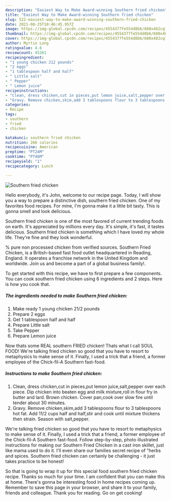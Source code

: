 ```yaml
---
description: "Easiest Way to Make Award-winning Southern fried chicken"
title: "Easiest Way to Make Award-winning Southern fried chicken"
slug: 522-easiest-way-to-make-award-winning-southern-fried-chicken
date: 2021-08-25T10:46:45.957Z
image: https://img-global.cpcdn.com/recipes/4554377fe554d8b6/680x482cq70/southern-fried-chicken-recipe-main-photo.jpg
thumbnail: https://img-global.cpcdn.com/recipes/4554377fe554d8b6/680x482cq70/southern-fried-chicken-recipe-main-photo.jpg
cover: https://img-global.cpcdn.com/recipes/4554377fe554d8b6/680x482cq70/southern-fried-chicken-recipe-main-photo.jpg
author: Myrtie Long
ratingvalue: 4.6
reviewcount: 45261
recipeingredient:
- "1 young chicken 212 pounds"
- "2 eggs"
- "1 tablespoon half and half"
- " Little salt"
- " Pepper"
- " Lemon juice"
recipeinstructions:
- "Clean, dress chicken,cut in pieces,put lemon juice,salt,pepper over each piece. Dip chicken into beaten egg and milk mixture,roll in flour fry in butter and lard. Brown chicken. Cover pan,cook over slow fire until tender about 30 minutes."
- "Gravy. Remove chicken,skim,add 3 tablespoons flour to 3 tablespoons hot fat. Add 11/2 cups half and half,stir and cook until mixture thickens then strain. Season with salt,pepper."
categories:
- Recipe
tags:
- southern
- fried
- chicken

katakunci: southern fried chicken 
nutrition: 266 calories
recipecuisine: American
preptime: "PT24M"
cooktime: "PT46M"
recipeyield: "1"
recipecategory: Lunch

---
```



![Southern fried chicken](https://img-global.cpcdn.com/recipes/4554377fe554d8b6/680x482cq70/southern-fried-chicken-recipe-main-photo.jpg)

Hello everybody, it's John, welcome to our recipe page. Today, I will show you a way to prepare a distinctive dish, southern fried chicken. One of my favorites food recipes. For mine, I'm gonna make it a little bit tasty. This is gonna smell and look delicious.

Southern fried chicken is one of the most favored of current trending foods on earth. It's appreciated by millions every day. It's simple, it's fast, it tastes delicious. Southern fried chicken is something which I have loved my whole life. They're fine and they look wonderful.

% pure non processed chicken from verified sources. Southern Fried Chicken, is a British-based fast food outlet headquartered in Reading, England. It operates a franchise network in the United Kingdom and worldwide. Join us and become a part of a global business family!.


To get started with this recipe, we have to first prepare a few components. You can cook southern fried chicken using 6 ingredients and 2 steps. Here is how you cook that.

<!--inarticleads1-->

##### The ingredients needed to make Southern fried chicken:

1. Make ready 1 young chicken 21/2 pounds
1. Prepare 2 eggs
1. Get 1 tablespoon half and half
1. Prepare  Little salt
1. Take  Pepper
1. Prepare  Lemon juice


Now thats some REAL southern FRIED chicken! Thats what I call SOUL FOOD! We&#39;re talking fried chicken so good that you have to resort to metaphysics to make sense of it. Finally, I used a trick that a friend, a former employee of the Chick-fil-A Southern fast-food. 

<!--inarticleads2-->

##### Instructions to make Southern fried chicken:

1. Clean, dress chicken,cut in pieces,put lemon juice,salt,pepper over each piece. Dip chicken into beaten egg and milk mixture,roll in flour fry in butter and lard. Brown chicken. Cover pan,cook over slow fire until tender about 30 minutes.
1. Gravy. Remove chicken,skim,add 3 tablespoons flour to 3 tablespoons hot fat. Add 11/2 cups half and half,stir and cook until mixture thickens then strain. Season with salt,pepper.


We&#39;re talking fried chicken so good that you have to resort to metaphysics to make sense of it. Finally, I used a trick that a friend, a former employee of the Chick-fil-A Southern fast-food. Follow step-by-step, photo illustrated instructions for making our Southern Fried Chicken in a cast iron skillet, just like mama used to do it. I&#39;ll even share our families secret recipe of &#34;herbs and spices. Southern fried chicken can certainly be challenging - it just takes practice to be honest! 

So that is going to wrap it up for this special food southern fried chicken recipe. Thanks so much for your time. I am confident that you can make this at home. There's gonna be interesting food in home recipes coming up. Remember to save this page in your browser, and share it to your family, friends and colleague. Thank you for reading. Go on get cooking!
